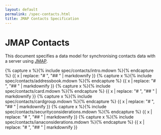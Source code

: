 ```yaml
---
layout: default
permalink: /spec-contacts.html
title: JMAP Contacts Specification
---
```


# JMAP Contacts

This document specifies a data model for synchronising contacts data with a server using [JMAP](spec-core.html).

{% capture x %}{% include spec/contacts/intro.mdown %}{% endcapture %}
{{ x | replace: "# ", "## " | markdownify }}
{% capture x %}{% include spec/contacts/addressbook.mdown %}{% endcapture %}
{{ x | replace: "# ", "## " | markdownify }}
{% capture x %}{% include spec/contacts/card.mdown %}{% endcapture %}
{{ x | replace: "# ", "## " | markdownify }}
{% capture x %}{% include spec/contacts/cardgroup.mdown %}{% endcapture %}
{{ x | replace: "# ", "## " | markdownify }}
{% capture x %}{% include spec/contacts/securityconsiderations.mdown %}{% endcapture %}
{{ x | replace: "# ", "## " | markdownify }}
{% capture x %}{% include spec/contacts/ianaconsiderations.mdown %}{% endcapture %}
{{ x | replace: "# ", "## " | markdownify }}
